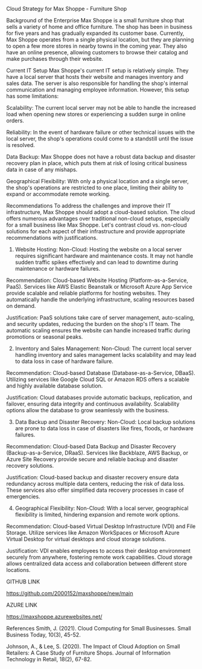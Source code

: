 Cloud Strategy for Max Shoppe - Furniture Shop

Background of the Enterprise
Max Shoppe is a small furniture shop that sells a variety of home and office furniture. The shop has been in business for five years and has gradually expanded its customer base. Currently, Max Shoppe operates from a single physical location, but they are planning to open a few more stores in nearby towns in the coming year. They also have an online presence, allowing customers to browse their catalog and make purchases through their website.


Current IT Setup
Max Shoppe's current IT setup is relatively simple. They have a local server that hosts their website and manages inventory and sales data. The server is also responsible for handling the shop's internal communication and managing employee information. However, this setup has some limitations:

Scalability: The current local server may not be able to handle the increased load when opening new stores or experiencing a sudden surge in online orders.

Reliability: In the event of hardware failure or other technical issues with the local server, the shop's operations could come to a standstill until the issue is resolved.

Data Backup: Max Shoppe does not have a robust data backup and disaster recovery plan in place, which puts them at risk of losing critical business data in case of any mishaps.

Geographical Flexibility: With only a physical location and a single server, the shop's operations are restricted to one place, limiting their ability to expand or accommodate remote working.

Recommendations
To address the challenges and improve their IT infrastructure, Max Shoppe should adopt a cloud-based solution. The cloud offers numerous advantages over traditional non-cloud setups, especially for a small business like Max Shoppe. Let's contrast cloud vs. non-cloud solutions for each aspect of their infrastructure and provide appropriate recommendations with justifications.

1. Website Hosting:
Non-Cloud: Hosting the website on a local server requires significant hardware and maintenance costs. It may not handle sudden traffic spikes effectively and can lead to downtime during maintenance or hardware failures.

Recommendation: Cloud-based Website Hosting (Platform-as-a-Service, PaaS). Services like AWS Elastic Beanstalk or Microsoft Azure App Service provide scalable and reliable platforms for hosting websites. They automatically handle the underlying infrastructure, scaling resources based on demand.

Justification: PaaS solutions take care of server management, auto-scaling, and security updates, reducing the burden on the shop's IT team. The automatic scaling ensures the website can handle increased traffic during promotions or seasonal peaks.

2. Inventory and Sales Management:
Non-Cloud: The current local server handling inventory and sales management lacks scalability and may lead to data loss in case of hardware failure.

Recommendation: Cloud-based Database (Database-as-a-Service, DBaaS). Utilizing services like Google Cloud SQL or Amazon RDS offers a scalable and highly available database solution.

Justification: Cloud databases provide automatic backups, replication, and failover, ensuring data integrity and continuous availability. Scalability options allow the database to grow seamlessly with the business.

3. Data Backup and Disaster Recovery:
Non-Cloud: Local backup solutions are prone to data loss in case of disasters like fires, floods, or hardware failures.

Recommendation: Cloud-based Data Backup and Disaster Recovery (Backup-as-a-Service, DRaaS). Services like Backblaze, AWS Backup, or Azure Site Recovery provide secure and reliable backup and disaster recovery solutions.

Justification: Cloud-based backup and disaster recovery ensure data redundancy across multiple data centers, reducing the risk of data loss. These services also offer simplified data recovery processes in case of emergencies.

4. Geographical Flexibility:
Non-Cloud: With a local server, geographical flexibility is limited, hindering expansion and remote work options.

Recommendation: Cloud-based Virtual Desktop Infrastructure (VDI) and File Storage. Utilize services like Amazon WorkSpaces or Microsoft Azure Virtual Desktop for virtual desktops and cloud storage solutions.

Justification: VDI enables employees to access their desktop environment securely from anywhere, fostering remote work capabilities. Cloud storage allows centralized data access and collaboration between different store locations.

GITHUB LINK


https://github.com/2000152/maxshoppe/new/main

AZURE LINK

https://maxshoppe.azurewebsites.net/


References
Smith, J. (2021). Cloud Computing for Small Businesses. Small Business Today, 10(3), 45-52.

Johnson, A., & Lee, S. (2020). The Impact of Cloud Adoption on Small Retailers: A Case Study of Furniture Shops. Journal of Information Technology in Retail, 18(2), 67-82.


